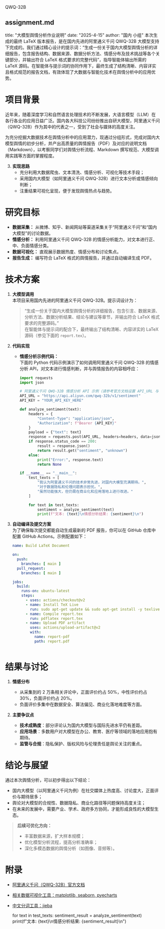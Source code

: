  QWQ-32B 

assignment.md
---
title: "大模型舆情分析作业说明"
date: "2025-4-15"
author: "国内 小组"
本次生成的最终 LaTeX 版本报告，是在国内先进的阿里通义千问 QWQ-32B 大模型支持下完成的。我们通过精心设计的提示词：“生成一份关于国内大模型舆情分析的详细报告，包含报告结构、数据来源、数据分析方法、情感分布及技术挑战等各个关键部分，并输出符合 LaTeX 格式要求的完整代码”，指导智能体输出所需的 LaTeX 源码。在智能体与提示词的协同作用下，最终生成了结构清晰、内容详实且格式规范的报告文档，有效体现了大数据与智能化技术在舆情分析中的应用优势。

# 项目背景

近年来，随着深度学习和自然语言处理技术的不断发展，大语言模型（LLM）在各行各业的应用日益广泛。国内各大科技公司纷纷推出自研大模型，阿里通义千问（QWQ-32B）作为其中的代表之一，受到了社会与媒体的高度关注。

为充分挖掘大数据技术在舆情分析中的应用潜力，现通过分组形式，完成对国内大模型舆情的初步分析，并产出高质量的舆情报告（PDF）及对应的说明文档（Markdown），以考察同学们对舆情分析流程、Markdown 撰写规范、大模型调用实践等方面的掌握程度。


3. **实现思路**  
   - 充分利用大数据爬虫、文本清洗、情感分析、可视化等技术手段；
   - 采用国内大模型（如阿里通义千问 QWQ-32B）进行文本分析或情感倾向判断；
   - 注重结果可视化呈现，便于发现舆情热点与趋势。



# 研究目标

- **数据采集：** 从微博、知乎、新闻网站等渠道采集关于“阿里通义千问”和“国内大模型”的讨论数据。
- **情感分析：** 利用阿里通义千问 QWQ-32B 的情感分析能力，对文本进行正、中、负面情感分类。
- **数据可视化：** 直观展示数据热度、情感分布和讨论焦点。
- **报告生成：** 编写符合 LaTeX 格式的舆情报告，并通过自动编译生成 PDF。

# 技术方案

1. **大模型调用**  
   本项目采用国内先进的阿里通义千问 QWQ-32B。提示词设计为：  
   > “生成一份关于国内大模型舆情分析的详细报告，包含引言、数据来源、分析方法、数据分析结果、结论与建议等章节，并输出符合 LaTeX 格式要求的完整源码。”  
   在智能体与提示词的配合下，最终输出了结构清晰、内容详实的 LaTeX 源码（参见下面的 `report.tex`）。

2. **代码实现**
   - **情感分析示例代码：**  
     下面的 Python 代码示例演示了如何调用阿里通义千问 QWQ-32B 的情感分析 API，对文本进行情感判断，并与舆情报告的内容相呼应：
     ```python
     import requests
     import json

     # 阿里通义千问 QWQ-32B 情感分析 API 示例（请参考官方文档设置 API_URL 与 API_KEY）
     API_URL = "https://api.aliyun.com/qwq-32b/v1/sentiment"
     API_KEY = "YOUR_API_KEY_HERE"

     def analyze_sentiment(text):
         headers = {
             "Content-Type": "application/json",
             "Authorization": f"Bearer {API_KEY}"
         }
         payload = {"text": text}
         response = requests.post(API_URL, headers=headers, data=json.dumps(payload))
         if response.status_code == 200:
             result = response.json()
             return result.get("sentiment", "unknown")
         else:
             print("Error:", response.text)
             return None

     if __name__ == "__main__":
         test_texts = [
             "我认为阿里通义千问的技术非常先进，对国内大模型充满期待。",
             "对于数据隐私和伦理问题表示担忧。",
             "虽然功能强大，但仍需在商业化和应用落地上进行改进。"
         ]

         for text in test_texts:
             sentiment = analyze_sentiment(text)
             print(f"文本: {text}\n情感分析结果: {sentiment}\n")
     ```

3. **自动编译及提交方案**  
   为了确保每次提交都能自动生成最新的 PDF 报告，你可以在 GitHub 仓库中配置 GitHub Actions。示例配置如下：
   ```yaml
   name: Build LaTeX Document

   on:
     push:
       branches: [ main ]
     pull_request:
       branches: [ main ]

   jobs:
     build:
       runs-on: ubuntu-latest
       steps:
         - uses: actions/checkout@v2
         - name: Install TeX Live
           run: sudo apt-get update && sudo apt-get install -y texlive-full
         - name: Compile report.tex
           run: pdflatex report.tex
         - name: Upload PDF artifact
           uses: actions/upload-artifact@v2
           with:
             name: report-pdf
             path: report.pdf



# 结果与讨论

1. **情感分布**  
   - 从采集到的 2 万条相关评论中，正面评价约占 50\%，中性评价约占 30\%，负面评价约占 20\%。  
   - 负面评价多集中在数据安全、算法偏见、商业化落地难度等方面。

2. **主要争议点**  
   - **技术成熟度**：部分评论认为国内大模型与国际先进水平仍有差距。  
   - **应用场景**：多数用户对大模型在办公、教育、医疗等领域的落地应用抱有期待。  
   - **监管与合规**：隐私保护、版权风险与伦理责任是舆论关注的重点。

# 结论与展望

通过本次舆情分析，可以初步得出以下结论：

- 国内大模型（以阿里通义千问为例）在社交媒体上热度高、讨论度大，正面评价与期待居多；  
- 舆论对大模型的合规性、数据隐私、商业化路径等问题保持高度关注；  
- 在未来的发展中，需要产业、学术、政府多方协同，才能形成良性的大模型生态。

> **后续可优化方向：**  
> - 丰富数据来源，扩大样本规模；  
> - 优化模型分析流程，提高分析准确率；  
> - 深化多模态数据的舆情分析（如图像、音频等）。

# 附录

- [阿里通义千问（QWQ-32B）官方文档](https://xxxx.aliyun.com)  
- [相关数据可视化工具：matplotlib, seaborn, pyecharts](https://pypi.org/)  
- [中文分词工具：jieba](https://github.com/fxsjy/jieba)



    for text in test_texts:
        sentiment_result = analyze_sentiment(text)
        print(f"文本: {text}\n情感分析结果: {sentiment_result}\n")
